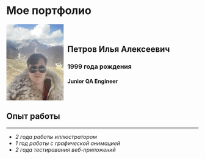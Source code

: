 # Мое портфолио

<div style="display: flex; align-items: center;">
  <img src="Images/photo_2024-10-06_17-00-45.jpg" alt="My photo" width="150" style="margin-right: 10px;" />
  <div>
    <h2>Петров Илья Алексеевич</h2>
    <h3>1999 года рождения</h3>
    <h4>Junior QA Engineer</h4>
  </div>
</div>

## Опыт работы
---
* *2 года работы иллюстратором*
* *1 год работы с графической анимацией*
* *2 года тестирования веб-приложений*
